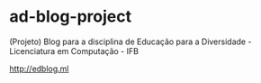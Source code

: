 # ad-blog-project
(Projeto) Blog para a disciplina de Educação para a Diversidade - Licenciatura em Computação - IFB

http://edblog.ml